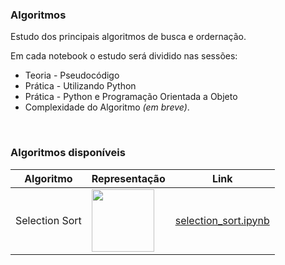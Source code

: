 ### Algoritmos
Estudo dos principais algoritmos de busca e ordernação.

Em cada notebook o estudo será dividido nas sessões:


*   Teoria - Pseudocódigo
*   Prática - Utilizando Python
*   Prática - Python e Programação Orientada a Objeto
*   Complexidade do Algoritmo *(em breve)*.

<br>

### Algoritmos disponíveis


| Algoritmo   | Representação |    Link     |
|  :----:     |   :----:      |  :----:     |
| Selection Sort | <img align=left height="100" src="https://upload.wikimedia.org/wikipedia/commons/b/b0/Selection_sort_animation.gif"/> | <a href="https://github.com/gabrielebonfim/algoritmos/blob/main/selection_sort.ipynb"> selection_sort.ipynb</a> |
